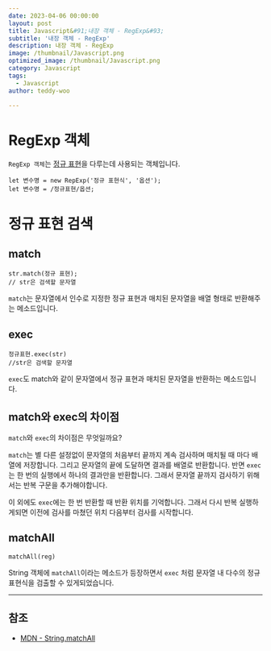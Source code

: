```yaml
---
date: 2023-04-06 00:00:00
layout: post
title: Javascript&#91;내장 객체 - RegExp&#93; 
subtitle: '내장 객체 - RegExp'
description: 내장 객체 - RegExp
image: /thumbnail/Javascript.png
optimized_image: /thumbnail/Javascript.png
category: Javascript
tags:
  - Javascript
author: teddy-woo

---
```


# RegExp 객체

`RegExp 객체`는 [정규 표현](https://velog.io/@bami/Javascript-%EC%A0%95%EA%B7%9C-%ED%91%9C%ED%98%84)을 다루는데 사용되는 객체입니다.

```
let 변수명 = new RepExp('정규 표현식', '옵션');
let 변수명 = /정규표현/옵션;
```

# 정규 표현 검색

## match

```
str.match(정규 표현);
// str은 검색할 문자열
```

`match`는 문자열에서 인수로 지정한 정규 표현과 매치된 문자열을 배열 형태로 반환해주는 메소드입니다.

## exec

```
정규표현.exec(str)
//str은 검색할 문자열
```

`exec`도 match와 같이 문자열에서 정규 표현과 매치된 문자열을 반환하는 메소드입니다.

## match와 exec의 차이점

`match`와 `exec`의 차이점은 무엇일까요?

`match`는 별 다른 설정없이 문자열의 처음부터 끝까지 계속 검사하며 매치될 때 마다 배열에 저장합니다. 그리고 문자열의 끝에 도달하면 결과를 배열로 반환합니다. 반면 `exec`는 한 번의 실행에서 하나의 결과만을 반환합니다. 그래서 문자열 끝까지 검사하기 위해서는 반복 구문을 추가해야합니다.

이 외에도 `exec`에는 한 번 반환할 때 반환 위치를 기억합니다. 그래서 다시 반복 실행하게되면 이전에 검사를 마쳤던 위치 다음부터 검사를 시작합니다.

## matchAll

```
matchAll(reg)
```

String 객체에 `matchAll`이라는 메소드가 등장하면서 `exec` 처럼 문자열 내 다수의 정규 표현식을 검출할 수 있게되었습니다.

---

## 참조

- [MDN - String.matchAll](https://developer.mozilla.org/en-US/docs/Web/JavaScript/Reference/Global_Objects/String/matchAll)
